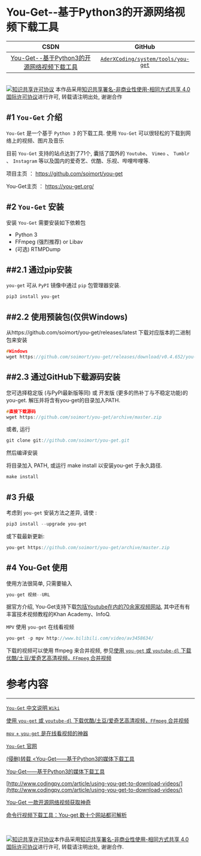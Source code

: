 You-Get--基于Python3的开源网络视频下载工具
=======

| CSDN | GitHub |
|:----:|:------:|
| [You-Get--基于Python3的开源网络视频下载工具](http://blog.csdn.net/gatieme/article/details/61623891) | [`AderXCoding/system/tools/you-get`](https://github.com/gatieme/AderXCoding/tree/master/system/tools/you-get) |

<br>
<a rel="license" href="http://creativecommons.org/licenses/by-nc-sa/4.0/"><img alt="知识共享许可协议" style="border-width:0" src="https://i.creativecommons.org/l/by-nc-sa/4.0/88x31.png" /></a>
本作品采用<a rel="license" href="http://creativecommons.org/licenses/by-nc-sa/4.0/">知识共享署名-非商业性使用-相同方式共享 4.0 国际许可协议</a>进行许可, 转载请注明出处, 谢谢合作
<br>



#1  `You-Get` 介绍
-------

`You-Get` 是一个基于 `Python 3` 的下载工具. 使用 `You-Get` 可以很轻松的下载到网络上的视频、图片及音乐

目前 `You-Get` 支持的站点达到了71个, 囊括了国外的 `Youtube`、 `Vimeo` 、 `Tumblr` 、 `Instagram` 等以及国内的爱奇艺、优酷、乐视、哔哩哔哩等.

项目主页 ： https://github.com/soimort/you-get

You-Get主页 ： https://you-get.org/


#2  `You-Get` 安装
-------


安装 `You-Get` 需要安装如下依赖包

*   Python 3
*   FFmpeg (强烈推荐) or Libav
*   (可选) RTMPDump


##2.1  通过pip安装
-------

`you-get` 可从 `PyPI` 镜像中通过 `pip` 包管理器安装. 

```cpp
pip3 install you-get
```

##2.2   使用预装包(仅供Windows)
-------

从https://github.com/soimort/you-get/releases/latest 下载对应版本的二进制包来安装


```cpp
#Windows
wget https://github.com/soimort/you-get/releases/download/v0.4.652/you-get-0.4.652-win32.exe
```

##2.3 通过GitHub下载源码安装
-------

您可选择稳定版 (与PyPI最新版等同) 或 开发版 (更多的热补丁与不稳定功能)的you-get. 解压并将含有you-get的目录加入PATH.

```cpp
#直接下载源码
wget https://github.com/soimort/you-get/archive/master.zip

```

或者, 运行

```cpp
git clone git://github.com/soimort/you-get.git
```

然后编译安装

将目录加入 PATH, 或运行 make install 以安装you-get 于永久路径.


```cpp
make install
```



#3  升级
-------

考虑到 `you-get` 安装方法之差异, 请使 :

```cpp
pip3 install --upgrade you-get
```
或下载最新更新:

```cpp
you-get https://github.com/soimort/you-get/archive/master.zip
```


#4  You-Get 使用
-------


使用方法很简单, 只需要输入

```cpp
you-get 视频--URL
```

据官方介绍, You-Get支持下载[包括Youtube在内的70余家视频网站](https://you-get.org/), 其中还有有丰富技术视频教程的Khan Academy、InfoQ.


`MPV` 使用 `you-get` 在线看视频

```cpp
you-get -p mpv http://www.bilibili.com/video/av3458634/ 
```


下载的视频可以使用 ffmpeg 来合并视频, 参见[使用 `you-get` 或 `youtube-dl` 下载优酷/土豆/爱奇艺高清视频，`FFmpeg` 合并视频](http://blog.csdn.net/abel_qy/article/details/51067964)





#   参考内容
-------

[`You-Get` 中文说明 `Wiki`](https://github.com/soimort/you-get/wiki/中文说明#%E9%80%89%E9%A1%B9-3-%E4%BA%8Egithub%E4%B8%8B%E8%BD%BD)

[使用 `you-get` 或 `youtube-dl` 下载优酷/土豆/爱奇艺高清视频，`FFmpeg` 合并视频](http://blog.csdn.net/abel_qy/article/details/51067964)

[`mpv` + `you-get` 是在线看视频的神器](https://www.v2ex.com/t/246998)

[`You-Get` 官网](https://you-get.org)

[(侵删)转载 <You-Get——基于Python3的媒体下载工具](http://tieba.baidu.com/p/4553147718)

[You-Get——基于Python3的媒体下载工具](http://www.jianshu.com/p/a3f8df948395)

[http://www.codingpy.com/article/using-you-get-to-download-videos/](http://www.codingpy.com/article/using-you-get-to-download-videos/)

[You-Get 一款开源网络视频获取神奇](http://www.bilibili.com/video/av4366369/)


[命令行视频下载工具：You-get 数十个网站都可解析](https://baijiahao.baidu.com/po/feed/share?wfr=spider&for=pc&context=%7B"sourceFrom"%3A"bjh"%2C"nid"%3A"news_4031325661465239968"%7D)



<br>

<a rel="license" href="http://creativecommons.org/licenses/by-nc-sa/4.0/"><img alt="知识共享许可协议" style="border-width:0" src="https://i.creativecommons.org/l/by-nc-sa/4.0/88x31.png" /></a>本作品采用<a rel="license" href="http://creativecommons.org/licenses/by-nc-sa/4.0/">知识共享署名-非商业性使用-相同方式共享 4.0 国际许可协议</a>进行许可, 转载请注明出处, 谢谢合作.
